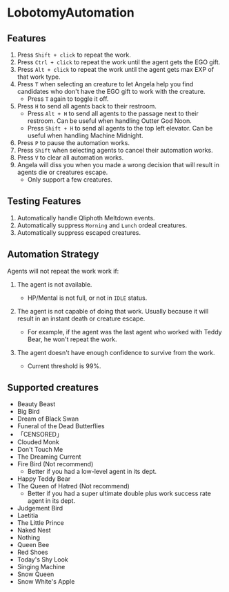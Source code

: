 ﻿# LobotomyAutomation

## Features

1. Press `Shift + click` to repeat the work.
2. Press `Ctrl + click` to repeat the work until the agent gets the EGO gift.
3. Press `Alt + click` to repeat the work until the agent gets max EXP of that work type.
4. Press `T` when selecting an creature to let Angela help you find candidates who don't have the EGO gift to work with the creature.
   - Press `T` again to toggle it off.
6. Press `H` to send all agents back to their restroom.
   - Press `Alt + H` to send all agents to the passage next to their restroom. Can be useful when handling Outter God Noon.
   - Press `Shift + H` to send all agents to the top left elevator. Can be useful when handling Machine Midnight.
8. Press `P` to pause the automation works.
9. Press `Shift` when selecting agents to cancel their automation works.
10. Press `V` to clear all automation works.
11. Angela will diss you when you made a wrong decision that will result in agents die or creatures escape. 
    - Only support a few creatures.

## Testing Features

1. Automatically handle Qliphoth Meltdown events.
3. Automatically suppress `Morning` and `Lunch` ordeal creatures.
4. Automatically suppress escaped creatures.

## Automation Strategy

Agents will not repeat the work work if:

1. The agent is not available.
   - HP/Mental is not full, or not in `IDLE` status.

2. The agent is not capable of doing that work. Usually because it will result in an instant death or creature escape.
   - For example, if the agent was the last agent who worked with Teddy Bear, he won't repeat the work.

3. The agent doesn't have enough confidence to survive from the work.
   - Current threshold is 99%.

## Supported creatures

- Beauty Beast
- Big Bird
- Dream of Black Swan
- Funeral of the Dead Butterflies
- 「CENSORED」
- Clouded Monk
- Don't Touch Me
- The Dreaming Current
- Fire Bird (Not recommend)
  - Better if you had a low-level agent in its dept.
- Happy Teddy Bear
- The Queen of Hatred (Not recommend)
  - Better if you had a super ultimate double plus work success rate agent in its dept.
- Judgement Bird
- Laetitia
- The Little Prince
- Naked Nest
- Nothing
- Queen Bee
- Red Shoes
- Today's Shy Look
- Singing Machine
- Snow Queen
- Snow White's Apple
